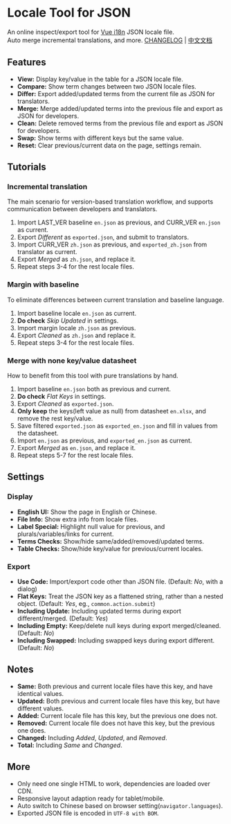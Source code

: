 # Locale Tool for JSON

An online inspect/export tool for [Vue i18n](https://github.com/intlify/vue-i18n-next) JSON locale file.  
Auto merge incremental translations, and more. [CHANGELOG](CHANGELOG.md) | [中文文档](README_zh.md)

## Features

- __View:__ Display key/value in the table for a JSON locale file.
- __Compare:__ Show term changes between two JSON locale files.
- __Differ:__ Export added/updated terms from the current file as JSON for translators.
- __Merge:__ Merge added/updated terms into the previous file and export as JSON for developers.
- __Clean:__ Delete removed terms from the previous file and export as JSON for developers.
- __Swap:__ Show terms with different keys but the same value.
- __Reset:__ Clear previous/current data on the page, settings remain.

## Tutorials

### Incremental translation

The main scenario for version-based translation workflow, and supports communication between developers and translators.

1. Import LAST_VER baseline `en.json` as previous, and CURR_VER `en.json` as current.
2. Export *Different* as `exported.json`, and submit to translators.
3. Import CURR_VER `zh.json` as previous, and `exported_zh.json` from translator as current.
4. Export *Merged* as `zh.json`, and replace it.
5. Repeat steps 3-4 for the rest locale files.

### Margin with baseline

To eliminate differences between current translation and baseline language.

1. Import baseline locale `en.json` as current.
2. __Do check__ *Skip Updated* in settings.
3. Import margin locale `zh.json` as previous.
4. Export *Cleaned* as `zh.json` and replace it.
5. Repeat steps 3-4 for the rest locale files.

### Merge with none key/value datasheet

How to benefit from this tool with pure translations by hand.

1. Import baseline `en.json` both as previous and current.
2. __Do check__ *Flat Keys* in settings.
3. Export *Cleaned* as `exported.json`.
4. __Only keep__ the keys(left value as null) from datasheet `en.xlsx`, and remove the rest key/value.
5. Save filtered `exported.json` as `exported_en.json` and fill in values from the datasheet.
6. Import `en.json` as previous, and `exported_en.json` as current.
7. Export *Merged* as `en.json`, and replace it.
8. Repeat steps 5-7 for the rest locale files.

## Settings

### Display

- __English UI:__ Show the page in English or Chinese.
- __File Info:__ Show extra info from locale files.
- __Label Special:__ Highlight null value for previous, and plurals/variables/links for current.
- __Terms Checks:__ Show/hide same/added/removed/updated terms.
- __Table Checks:__ Show/hide key/value for previous/current locales.

### Export

- __Use Code:__ Import/export code other than JSON file. (Default: *No*, with a dialog)
- __Flat Keys:__ Treat the JSON key as a flattened string, rather than a nested object. (Default: *Yes*, eg., `common.action.submit`)
- __Including Update:__ Including updated terms during export different/merged. (Default: *Yes*)
- __Including Empty:__ Keep/delete null keys during export merged/cleaned. (Default: *No*)
- __Including Swapped:__ Including swapped keys during export different. (Default: *No*)

## Notes

- __Same:__ Both previous and current locale files have this key, and have identical values.
- __Updated:__ Both previous and current locale files have this key, but have different values.
- __Added:__ Current locale file has this key, but the previous one does not.
- __Removed:__ Current locale file does not have this key, but the previous one does.
- __Changed:__ Including *Added*, *Updated*, and *Removed*.
- __Total:__ Including *Same* and *Changed*.

## More

- Only need one single HTML to work, dependencies are loaded over CDN.
- Responsive layout adaption ready for tablet/mobile.
- Auto switch to Chinese based on browser setting(`navigator.languages`).
- Exported JSON file is encoded in `UTF-8 with BOM`.
